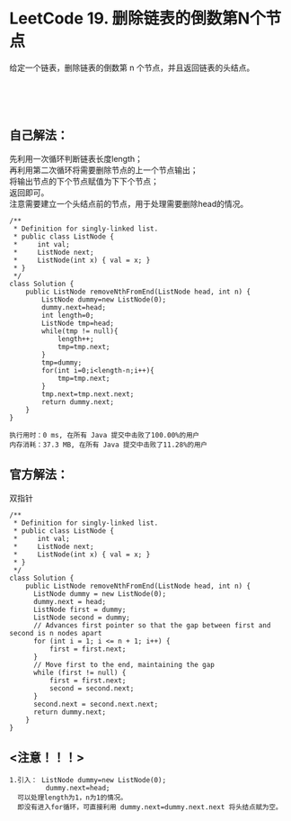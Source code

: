 #    LeetCode 19. 删除链表的倒数第N个节点

给定一个链表，删除链表的倒数第 n 个节点，并且返回链表的头结点。</br>


</br></br></br>

##    自己解法：
先利用一次循环判断链表长度length；</br>
再利用第二次循环将需要删除节点的上一个节点输出；</br>
将输出节点的下个节点赋值为下下个节点；</br>
返回即可。</br>
注意需要建立一个头结点前的节点，用于处理需要删除head的情况。</br>
```
/**
 * Definition for singly-linked list.
 * public class ListNode {
 *     int val;
 *     ListNode next;
 *     ListNode(int x) { val = x; }
 * }
 */
class Solution {
    public ListNode removeNthFromEnd(ListNode head, int n) {
        ListNode dummy=new ListNode(0);
        dummy.next=head;
        int length=0;
        ListNode tmp=head;
        while(tmp != null){
            length++;
            tmp=tmp.next;
        }
        tmp=dummy;
        for(int i=0;i<length-n;i++){
            tmp=tmp.next;
        }
        tmp.next=tmp.next.next;
        return dummy.next;
    }
}
```
```
执行用时：0 ms, 在所有 Java 提交中击败了100.00%的用户
内存消耗：37.3 MB, 在所有 Java 提交中击败了11.28%的用户
```


##    官方解法：
双指针</br>
```
/**
 * Definition for singly-linked list.
 * public class ListNode {
 *     int val;
 *     ListNode next;
 *     ListNode(int x) { val = x; }
 * }
 */
class Solution {
    public ListNode removeNthFromEnd(ListNode head, int n) {
      ListNode dummy = new ListNode(0);
      dummy.next = head;
      ListNode first = dummy;
      ListNode second = dummy;
      // Advances first pointer so that the gap between first and second is n nodes apart
      for (int i = 1; i <= n + 1; i++) {
          first = first.next;
      }
      // Move first to the end, maintaining the gap
      while (first != null) {
          first = first.next;
          second = second.next;
      }
      second.next = second.next.next;
      return dummy.next;
    }
}
```


## <注意！！！>
```
1.引入： ListNode dummy=new ListNode(0);
         dummy.next=head;
  可以处理length为1，n为1的情况。
  即没有进入for循环，可直接利用 dummy.next=dummy.next.next 将头结点赋为空。
```
